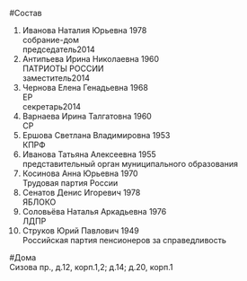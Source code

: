 #Состав  
1. Иванова Наталия Юрьевна 1978  
    собрание-дом  
    председатель2014  
2. Антипьева Ирина Николаевна 1960  
    ПАТРИОТЫ РОССИИ  
    заместитель2014  
3. Чернова Елена Генадьевна 1968  
    ЕР  
    секретарь2014  
4. Варнаева Ирина Талгатовна 1960  
    СР  
5. Ершова Светлана Владимировна 1953  
    КПРФ  
6. Иванова Татьяна Алексеевна 1955  
    представительный орган муниципального образования  
7. Косинова Анна Юрьевна 1970  
    Трудовая партия России  
8. Сенатов Денис Игоревич 1978  
    ЯБЛОКО  
9. Соловьёва Наталья Аркадьевна 1976  
    ЛДПР  
10. Струков Юрий Павлович 1949  
    Российская партия пенсионеров за справедливость  

#Дома  
Сизова пр., д.12, корп.1,2; д.14; д.20, корп.1  
  

